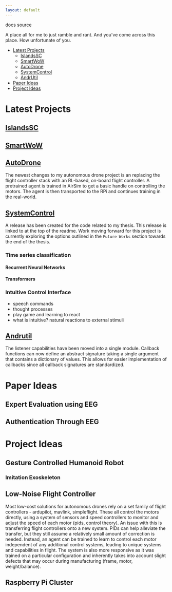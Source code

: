 ```yaml
---
layout: default
---
```


docs source

A place all for me to just ramble and rant. And you've come across this place. How unfortunate of you.

- [Latest Projects](#latest-projects)
  - [IslandsSC](#islandssc)
  - [SmartWoW](#smartwow)
  - [AutoDrone](#autodrone)
  - [SystemControl](#systemcontrol)
  - [AndrUtil](#andrutil)
- [Paper Ideas](#paper-ideas)
- [Project Ideas](#project-ideas)

# Latest Projects

## [IslandsSC](https://github.com/AndrewTFesta/IslandsSC)

## [SmartWoW](https://github.com/AndrewTFesta/SmartWoW)

## [AutoDrone](https://github.com/Adrang/AutoDrone)

The newest changes to my autonomous drone project is an replacing the flight controller stack with an RL-based, on-board flight controller. A pretrained agent is trained in AirSim to get a basic handle on controlling the motors. The agent is then transported to the RPi and continues training in the real-world.

## [SystemControl](https://github.com/Adrang/SystemControl)

A release has been created for the code related to my thesis. This release is linked to at the top of the readme. Work moving forward for this project is currently exploring the options outlined in the `Future Works` section towards the end of the thesis. 

### Time series classification

#### Recurrent Neural Networks
#### Transformers

### Intuitive Control Interface

- speech commands
- thought processes
- play game and learning to react
- what is intuitive? natural reactions to external stimuli

## [Andrutil](https://github.com/Adrang/Andrutil)

The listener capabilities have been moved into a single module. Callback functions can now define an abstract signature taking a single argument that contains a dictionary of values. This allows for easier implementation of callbacks since all callback signatures are standardized.

# Paper Ideas

## Expert Evaluation using EEG
## Authentication Through EEG

# Project Ideas

## Gesture Controlled Humanoid Robot
### Imitation Exoskeleton
## Low-Noise Flight Controller

Most low-cost solutions for autonomous drones rely on a set family of flight controllers - ardupilot, mavlink, simpleflight. These all control the motors directly, using a system of sensors and speed controllers to monitor and adjust the speed of each motor (pids, control theory). An issue with this is transferring flight controllers onto a new system. PIDs can help alleviate the transfer, but they still assume a relatively small amount of correction is needed. Instead, an agent can be trained to learn to control each motor independent of any additional control systems, leading to unique systems and capabilities in flight. The system is also more responsive as it was trained on a particular configuration and inherently takes into account slight defects that may occur during manufacturing (frame, motor, weight/balance).

## Raspberry Pi Cluster
